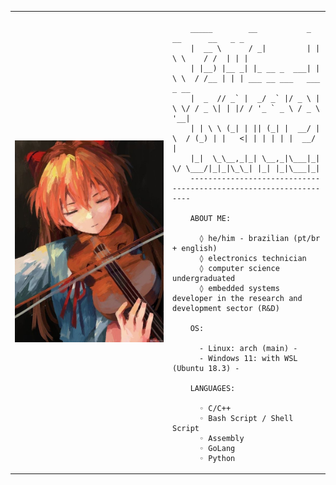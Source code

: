 <table>
  <tr>
    <td style="width: 50%;">
       <img src="https://github.com/RafaelVVolkmer/RafaelVVolkmer/blob/main/IMAGEM.jpg" alt="Descrição da Imagem" style="width: 200%; border: none;"/>
    </td>
    <td style="width: 50%; vertical-align: top;">
      <p style="font-family: monospace; font-size: 16px;">
       
        _____        __           _  __      __   _ _                        
        |  __ \      / _|         | | \ \    / /  | | |                       
        | |__) |__ _| |_ __ _  ___| |  \ \  / /__ | | | ___ __ ___   ___ _ __ 
        |  _  // _` |  _/ _` |/ _ \ |   \ \/ / _ \| | |/ / '_ ` _ \ / _ \ '__|
        | | \ \ (_| | || (_| |  __/ |    \  / (_) | |   <| | | | | |  __/ |   
        |_|  \_\__,_|_| \__,_|\___|_|     \/ \___/|_|_|\_\_| |_| |_|\___|_|    
        ------------------------------------------------------------------

        ABOUT ME:
        
          ◊ he/him - brazilian (pt/br + english)
          ◊ electronics technician
          ◊ computer science undergraduated
          ◊ embedded systems developer in the research and development sector (R&D)

        OS:
        
          - Linux: arch (main) -
          - Windows 11: with WSL (Ubuntu 18.3) -
          
        LANGUAGES:
          
          ◦ C/C++
          ◦ Bash Script / Shell Script
          ◦ Assembly
          ◦ GoLang
          ◦ Python
  </p>
  </tr>
</table>

